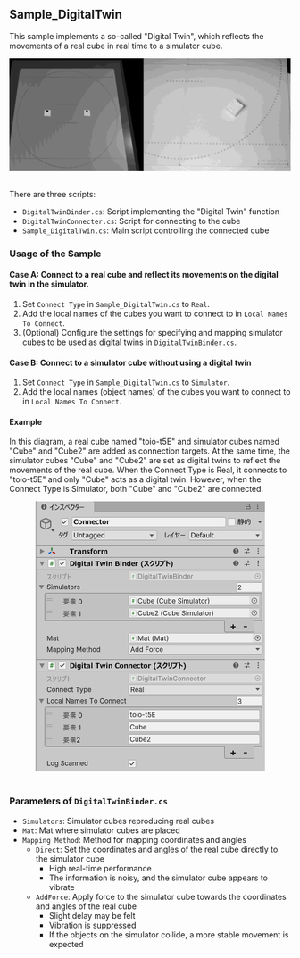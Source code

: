 ## Sample_DigitalTwin

This sample implements a so-called "Digital Twin", which reflects the movements of a real cube in real time to a simulator cube.

<div align="center">
<img src="../../../../../docs/res/samples/digitaltwin_demo.gif">
</div>
<br>

There are three scripts:
- `DigitalTwinBinder.cs`: Script implementing the "Digital Twin" function
- `DigitalTwinConnecter.cs`: Script for connecting to the cube
- `Sample_DigitalTwin.cs`: Main script controlling the connected cube

### Usage of the Sample

#### Case A: Connect to a real cube and reflect its movements on the digital twin in the simulator.
1. Set `Connect Type` in `Sample_DigitalTwin.cs` to `Real`.
1. Add the local names of the cubes you want to connect to in `Local Names To Connect`.
1. (Optional) Configure the settings for specifying and mapping simulator cubes to be used as digital twins in `DigitalTwinBinder.cs`.

#### Case B: Connect to a simulator cube without using a digital twin
1. Set `Connect Type` in `Sample_DigitalTwin.cs` to `Simulator`.
1. Add the local names (object names) of the cubes you want to connect to in `Local Names To Connect`.

#### Example

In this diagram, a real cube named "toio-t5E" and simulator cubes named "Cube" and "Cube2" are added as connection targets. At the same time, the simulator cubes "Cube" and "Cube2" are set as digital twins to reflect the movements of the real cube. When the Connect Type is Real, it connects to "toio-t5E" and only "Cube" acts as a digital twin. However, when the Connect Type is Simulator, both "Cube" and "Cube2" are connected.

<div align="center">
<img src="../../../../../docs/res/samples/digitaltwin_prop.png">
</div>
<br>


### Parameters of `DigitalTwinBinder.cs`

- `Simulators`: Simulator cubes reproducing real cubes
- `Mat`: Mat where simulator cubes are placed
- `Mapping Method`: Method for mapping coordinates and angles
  - `Direct`: Set the coordinates and angles of the real cube directly to the simulator cube
    - High real-time performance
    - The information is noisy, and the simulator cube appears to vibrate
  - `AddForce`: Apply force to the simulator cube towards the coordinates and angles of the real cube
    - Slight delay may be felt
    - Vibration is suppressed
    - If the objects on the simulator collide, a more stable movement is expected
